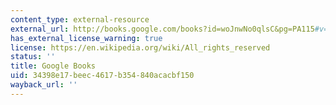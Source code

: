 ```yaml
---
content_type: external-resource
external_url: http://books.google.com/books?id=woJnwNo0qlsC&pg=PA115#v=onepage
has_external_license_warning: true
license: https://en.wikipedia.org/wiki/All_rights_reserved
status: ''
title: Google Books
uid: 34398e17-beec-4617-b354-840acacbf150
wayback_url: ''
---
```

